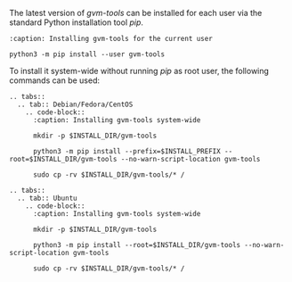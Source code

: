 The latest version of *gvm-tools* can be installed for each user via the
standard Python installation tool *pip*.

```{code-block}
:caption: Installing gvm-tools for the current user

python3 -m pip install --user gvm-tools
```

To install it system-wide without running *pip* as root user, the following
commands can be used:

```{eval-rst}
.. tabs::
  .. tab:: Debian/Fedora/CentOS
    .. code-block::
      :caption: Installing gvm-tools system-wide

      mkdir -p $INSTALL_DIR/gvm-tools

      python3 -m pip install --prefix=$INSTALL_PREFIX --root=$INSTALL_DIR/gvm-tools --no-warn-script-location gvm-tools

      sudo cp -rv $INSTALL_DIR/gvm-tools/* /
```

```{eval-rst}
.. tabs::
  .. tab:: Ubuntu
    .. code-block::
      :caption: Installing gvm-tools system-wide

      mkdir -p $INSTALL_DIR/gvm-tools

      python3 -m pip install --root=$INSTALL_DIR/gvm-tools --no-warn-script-location gvm-tools

      sudo cp -rv $INSTALL_DIR/gvm-tools/* /
```
